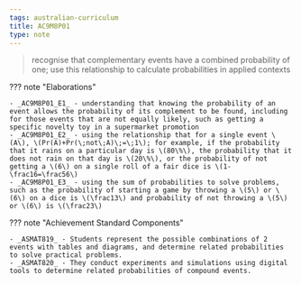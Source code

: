 ```yaml
---
tags: australian-curriculum
title: AC9M8P01
type: note
---
```

> recognise that complementary events have a combined probability of one; use this relationship to calculate probabilities in applied contexts

??? note "Elaborations"

	- _AC9M8P01_E1_ - understanding that knowing the probability of an event allows the probability of its complement to be found, including for those events that are not equally likely, such as getting a specific novelty toy in a supermarket promotion
	- _AC9M8P01_E2_ - using the relationship that for a single event \(A\), \(Pr(A)+Pr(\;not\;A)\;=\;1\); for example, if the probability that it rains on a particular day is \(80\%\), the probability that it does not rain on that day is \(20\%\), or the probability of not getting a \(6\) on a single roll of a fair dice is \(1-\frac16=\frac56\)
	- _AC9M8P01_E3_ - using the sum of probabilities to solve problems, such as the probability of starting a game by throwing a \(5\) or \(6\) on a dice is \(\frac13\) and probability of not throwing a \(5\) or \(6\) is \(\frac23\)
??? note "Achievement Standard Components"

	- _ASMAT819_ - Students represent the possible combinations of 2 events with tables and diagrams, and determine related probabilities to solve practical problems.
	- _ASMAT820_ - They conduct experiments and simulations using digital tools to determine related probabilities of compound events.